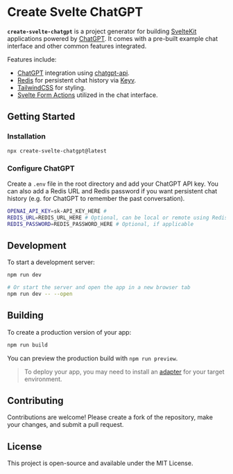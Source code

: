 # Create Svelte ChatGPT

**`create-svelte-chatgpt`** is a project generator for building [SvelteKit](https://kit.svelte.dev/) applications powered by [ChatGPT](https://platform.openai.com/docs/api-reference). It comes with a pre-built example chat interface and other common features integrated.

Features include:

- [ChatGPT](https://platform.openai.com/docs/api-reference) integration using [chatgpt-api](https://github.com/transitive-bullshit/chatgpt-api).
- [Redis](https://redis.io/) for persistent chat history via [Keyv](https://github.com/jaredwray/keyv).
- [TailwindCSS](https://tailwindcss.com/) for styling.
- [Svelte Form Actions](https://kit.svelte.dev/docs/form-actions) utilized in the chat interface.

## Getting Started

### Installation

```bash
npx create-svelte-chatgpt@latest
```

### Configure ChatGPT

Create a `.env` file in the root directory and add your ChatGPT API key. You can also add a Redis URL and Redis password if you want persistent chat history (e.g. for ChatGPT to remember the past conversation).

```bash
OPENAI_API_KEY=sk-API_KEY_HERE #
REDIS_URL=REDIS_URL_HERE # Optional, can be local or remote using Redis Labs, etc.
REDIS_PASSWORD=REDIS_PASSWORD_HERE # Optional, if applicable
```

## Development

To start a development server:

```bash
npm run dev

# Or start the server and open the app in a new browser tab
npm run dev -- --open
```

## Building

To create a production version of your app:

```bash
npm run build
```

You can preview the production build with `npm run preview`.

> To deploy your app, you may need to install an [adapter](https://kit.svelte.dev/docs/adapters) for your target environment.

## Contributing

Contributions are welcome! Please create a fork of the repository, make your changes, and submit a pull request.

## License

This project is open-source and available under the MIT License.
